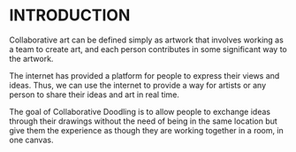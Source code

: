 # INTRODUCTION #

Collaborative art can be defined simply as artwork that involves working as a team to create art, and each person contributes in some significant way to the artwork. 

The internet has provided a platform for people to express their views and ideas. Thus, we can use the internet to provide a way for artists or any person to share their ideas and art in real time.

The goal of Collaborative Doodling is to allow people to exchange ideas through their drawings without the need of being in the same location but give them the experience as though they are working together in a room, in one canvas.